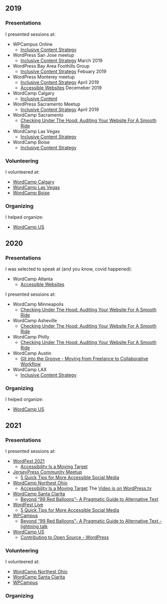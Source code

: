 ## 2019

### Presentations
I presented sessions at:
 * WPCampus Online
   * [Inclusive Content Strategy](https://online.wpcampus.org/schedule/inclusive-content-strategy/)
 * WordPress San Jose meetup
   * [Inclusive Content Strategy](https://www.meetup.com/sanjosewp/events/mqcmmqyzfbhb/) March 2019
 * WordPress Bay Area Foothills Group
   * [Inclusive Content Strategy](https://www.meetup.com/Wordpress-Bay-Area-CA-Foothills/events/bjlghpyzdbkc/) Febuary 2019
 * WordPress Monterey meetup
   * [Inclusive Content Strategy](https://www.meetup.com/WordPress-Monterey/events/259549746/) April 2019
   * [Accessible Websites](https://www.meetup.com/WordPress-Monterey/events/266947154/) Decemeber 2019
 * WordCamp Calgary
   * [Inclusive Content](https://2019.calgary.wordcamp.org/session/inclusive-content/)
 * WordPress Sacramento Meetup
   * [Inclusive Content Strategy](https://www.meetup.com/Sacramento-WordPress/events/258131177/) April 2019
 * WordCamp Sacramento
   * [Checking Under The Hood: Auditing Your Website For A Smooth Ride](https://2019.sacramento.wordcamp.org/sessions/)
 * WordCamp Las Vegas
   * [Inclusive Content Strategy](https://2019.vegas.wordcamp.org/session/inclusive-content-strategy/)
 * WordCamp Boise
   * [Inclusive Content Strategy](https://2019.boise.wordcamp.org/session/inclusive-content-strategy/)


### Volunteering
I volunteered at:
 * [WordCamp Calgary](https://2019.calgary.wordcamp.org/)
 * [WordCamp Las Vegas](https://2019.vegas.wordcamp.org/)
 * [WordCamp Boise](https://2019.boise.wordcamp.org/)


### Organizing
I helped organize:
 * [WordCamp US](https://2019.us.wordcamp.org/)


## 2020

### Presentations
I was selected to speak at (and you know, covid happened):
 * WordCamp Atlanta
   * [Accessible Websites](https://atlanta.wordcamp.org/2020/session/accessible-websites/)

I presented sessions at:
 * WordCamp Minneapolis
   * [Checking Under The Hood: Auditing Your Website For A Smooth Ride](https://minneapolis.wordcamp.org/2020/session/checking-under-the-hood-auditing-your-website-for-a-smooth-ride/)
 * WordCamp Asheville
   * [Checking Under The Hood: Auditing Your Website For A Smooth Ride](https://2020.asheville.wordcamp.org/session/checking-under-the-hood-auditing-your-website-for-a-smooth-ride/)
 * WordCamp Philly
   * [Checking Under The Hood: Auditing Your Website For A Smooth Ride](https://philadelphia.wordcamp.org/2020/session/checking-under-the-hood-auditing-your-website-for-a-smooth-ride/)
 * WordCamp Austin
   * [Git into the Groove - Moving from Freelance to Collaborative Workflow](https://austin.wordcamp.org/2020/session/git-into-the-groove-moving-from-freelance-to-collaborative-workflow/)
 * WordCamp LAX
   * [Inclusive Content Strategy](https://la.wordcamp.org/2020/session/inclusive-content-strategy/)


### Organizing
I helped organize:
 * [WordCamp US](https://2020.minneapolis.wordcamp.org/)


## 2021

### Presentations
I presented sessions at:
 * [WordFest 2021](https://www.wordfest.live/01/)
   * [Accessibility Is a Moving Target](https://www.wordfest.live/01/sessions/accessibility-is-a-moving-target/)
 * [JerseyPress Community Meetup](https://www.meetup.com/WordPress-Montclair-Meetup)
   * [5 Quick Tips for More Accessible Social Media](https://www.meetup.com/WordPress-Montclair-Meetup/events/277465484/)
 * [WordCamp Northest Ohio](https://neo.wordcamp.org/2021/)
   * [Accessibility Is a Moving Target](https://neo.wordcamp.org/2021/session/accessibility-is-a-moving-target/) The [Video is on WordPress.tv](https://wordpress.tv/2021/05/26/accessibility-is-a-moving-target/)
 * [WordCamp Santa Clarita](https://santaclarita.wordcamp.org/2021/)
   * [Beyond “99 Red Balloons”- A Pragmatic Guide to Alternative Text](https://santaclarita.wordcamp.org/2021/session/beyond-99-red-balloons-a-pragmatic-guide-to-alternative-text/)
 * [WordFest Live]()
   * [5 Quick Tips for More Accessible Social Media](https://www.wordfest.live/sessions/5-quick-tips-for-more-accessible-social-media/)
 * [WPCampus](https://2021.wpcampus.org/schedule/lightning-talks-wednesday)
   * [Beyond “99 Red Balloons”- A Pragmatic Guide to Alternative Text - lightning talk](https://www.youtube.com/watch?v=GOCWNB6evWg&list=PL5yL3XKrtqwumbb024ecR45EHLDa8fZgy&index=1&t=5s)
 * [WordCamp US](https://us.wordcamp.org/2021/)
   * [Contributing to Open Source - WordPress](https://wordpress.tv/2021/12/13/amyjune-hineline-contributing-to-open-source/)

### Volunteering
I volunteered at:
 * [WordCamp Northest Ohio](https://neo.wordcamp.org/2021/)
 * [WordCamp Santa Clarita](https://santaclarita.wordcamp.org/2021/)
 * [WPCampus](https://2021.wpcampus.org/)

### Organizing

